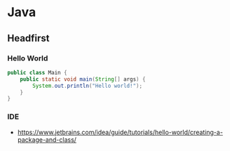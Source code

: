 # Java

## Headfirst

### Hello World

```java
public class Main {
    public static void main(String[] args) {
        System.out.println("Hello world!");
    }
}
```

### IDE

- https://www.jetbrains.com/idea/guide/tutorials/hello-world/creating-a-package-and-class/